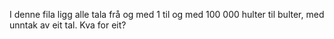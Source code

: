 I denne fila ligg alle tala frå og med 1 til og med 100 000 hulter til bulter, med unntak av eit tal. Kva for eit?